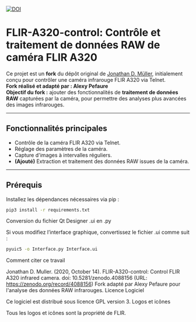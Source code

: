 [![DOI](https://zenodo.org/badge/102614780.svg)](https://zenodo.org/badge/latestdoi/102614780)

# FLIR-A320-control: Contrôle et traitement de données RAW de caméra FLIR A320

Ce projet est un **fork** du dépôt original de [Jonathan D. Müller](https://zenodo.org/record/4088156), initialement conçu pour contrôler une caméra infrarouge FLIR A320 via Telnet.  
**Fork réalisé et adapté par : Alexy Pefaure**  
**Objectif du fork :** ajouter des fonctionnalités de **traitement de données RAW** capturées par la caméra, pour permettre des analyses plus avancées des images infrarouges.

---

## Fonctionnalités principales

- Contrôle de la caméra FLIR A320 via Telnet.
- Réglage des paramètres de la caméra.
- Capture d'images à intervalles réguliers.
- **(Ajouté)** Extraction et traitement des données RAW issues de la caméra.

---

## Prérequis

Installez les dépendances nécessaires via pip :

```bash
pip3 install -r requirements.txt
```
Conversion du fichier Qt Designer .ui en .py

Si vous modifiez l’interface graphique, convertissez le fichier .ui comme suit :
```bash
pyuic5 -o Interface.py Interface.ui
```
Comment citer ce travail

Jonathan D. Muller. (2020, October 14). FLIR-A320-control: Control FLIR A320 infrared camera. doi: 10.5281/zenodo.4088156 (URL: https://zenodo.org/record/4088156)
Fork adapté par Alexy Pefaure pour l'analyse des données RAW infrarouges.
Licence
Logiciel

Ce logiciel est distribué sous licence GPL version 3.
Logos et icônes

Tous les logos et icônes sont la propriété de FLIR.
